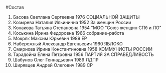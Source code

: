 #Состав
1. Басова Светлана Сергеевна 1976 СОЦИАЛЬНОЙ ЗАЩИТЫ
2. Козырева Наталия Ильинична 1952 За женщин России
3. Конакова Татьяна Степановна 1954 \"МОО \"Союз женщин СПб и ЛО\"
4. Коськина Ирина Федоровна 1966 собрание-работа
5. Мокряк Максим Юрьевич 1989 ЕР
6. Набережный Александр Евгеньевич 1960 ЯБЛОКО
7. Смирнова Ирина Константиновна 1958 КОММУНИСТЫ РОССИИ
8. Тарадойна Елена Петровна 1956 ПАРТИЯ ЗА СПРАВЕДЛИВОСТЬ
9. Шабунов Олег Геннадьевич 1989 ЛДПР
10. Ширявцев Андрей Олегович 1989 СР
